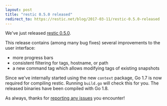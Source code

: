 ```yaml
---
layout: post
title: "restic 0.5.0 released"
redirect_to: https://restic.net/blog/2017-03-11/restic-0.5.0-released
---
```


We've just released [restic 0.5.0](https://github.com/restic/restic/releases/tag/v0.5.0). 

This release contains (among many bug fixes) several improvements to the user interface:

 * more progress bars
 * consistent filtering for tags, hostname, or path
 * a new command tag which allows modifying tags of existing snapshots

Since we've internally started using the new `context` package, Go 1.7 is now
required for compiling restic. Running `build.go` will check this for you. The
released binaries have been compiled with Go 1.8.

As always, thanks for [reporting any issues](https://github.com/restic/restic/issues/new) you encounter!
